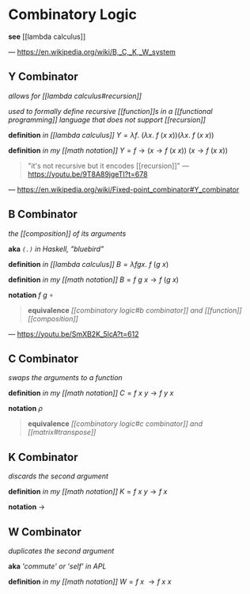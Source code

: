 # Combinatory Logic

**see** [[lambda calculus]]

&mdash; <https://en.wikipedia.org/wiki/B,_C,_K,_W_system>

## Y Combinator

_allows for [[lambda calculus#recursion]]_

_used to formally define recursive [[function]]s in a [[functional programming]] language that does not support [[recursion]]_

**definition** _in [[lambda calculus]]_ $Y = \lambda f.\ (\lambda x.\ f\ (x\ x)) (\lambda x.\ f\ (x\ x))$

**definition** _in my [[math notation]]_ $Y = f \rightarrow (x \rightarrow f\ (x\ x))\ (x \rightarrow f\ (x\ x))$

> "it's not recursive but it encodes [[recursion]]" &mdash; <https://youtu.be/9T8A89jgeTI?t=678>

&mdash; <https://en.wikipedia.org/wiki/Fixed-point_combinator#Y_combinator>

## B Combinator

_the [[composition]] of its arguments_

**aka** _`(.)` in Haskell, "bluebird"_

**definition** _in [[lambda calculus]]_ $B = \lambda fgx.\ f\ (g\ x)$

**definition** _in my [[math notation]]_ $B = f\ g\ x \rightarrow f\ (g\ x)$

**notation** $f\ g\ \circ$

> **equivalence** _[[combinatory logic#b combinator]] and [[function]] [[composition]]_

&mdash; <https://youtu.be/SmXB2K_5lcA?t=612>

## C Combinator

_swaps the arguments to a function_

**definition** _in my [[math notation]]_ $C = f\ x\ y \rightarrow f\ y\ x$

**notation** $\rho$

> **equivalence** _[[combinatory logic#c combinator]] and [[matrix#transpose]]_

## K Combinator

_discards the second argument_

**definition** _in my [[math notation]]_ $K = f\ x\ y \rightarrow f\ x$

**notation** $\rightarrow$

## W Combinator

_duplicates the second argument_

**aka** _'commute' or 'self' in APL_

**definition** _in my [[math notation]]_ $W = f\ x\ \rightarrow f\ x\ x$
